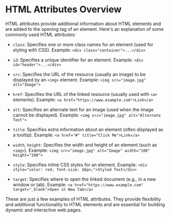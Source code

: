 # HTML Attributes Overview

HTML attributes provide additional information about HTML elements and are added to the opening tag of an element. Here's an explanation of some commonly used HTML attributes:

- `class`: Specifies one or more class names for an element (used for styling with CSS).
  Example: `<div class="container">...</div>`

- `id`: Specifies a unique identifier for an element.
  Example: `<div id="header">...</div>`

- `src`: Specifies the URL of the resource (usually an image) to be displayed by an `<img>` element.
  Example: `<img src="image.jpg" alt="Image">`

- `href`: Specifies the URL of the linked resource (usually used with `<a>` elements).
  Example: `<a href="https://www.example.com">Link</a>`

- `alt`: Specifies an alternate text for an image (used when the image cannot be displayed).
  Example: `<img src="image.jpg" alt="Alternate Text">`

- `title`: Specifies extra information about an element (often displayed as a tooltip).
  Example: `<a href="#" title="Click Me">Link</a>`

- `width`, `height`: Specifies the width and height of an element (such as `<img>`).
  Example: `<img src="image.jpg" alt="Image" width="100" height="100">`

- `style`: Specifies inline CSS styles for an element.
  Example: `<div style="color: red; font-size: 16px;">Styled Text</div>`

- `target`: Specifies where to open the linked document (e.g., in a new window or tab).
  Example: `<a href="https://www.example.com" target="_blank">Open in New Tab</a>`

These are just a few examples of HTML attributes. They provide flexibility and additional functionality to HTML elements and are essential for building dynamic and interactive web pages.
